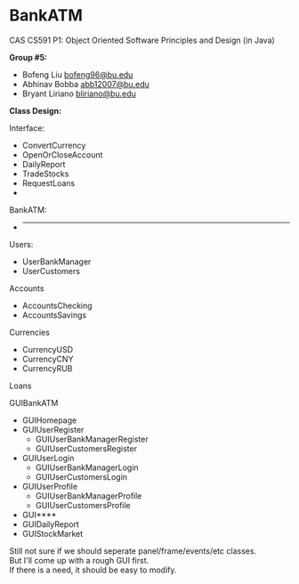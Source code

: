 # BankATM

CAS CS591 P1: Object Oriented Software Principles and Design (in Java)

**Group #5:**  
-  Bofeng Liu <bofeng96@bu.edu>
-  Abhinav Bobba <abb12007@bu.edu>
-  Bryant Liriano <bliriano@bu.edu>


**Class Design:**  

Interface:  
-  ConvertCurrency
-  OpenOrCloseAccount
-  DailyReport
-  TradeStocks
-  RequestLoans
-  

BankATM:  
-  ***

Users:  
-  UserBankManager
-  UserCustomers  

Accounts  
-  AccountsChecking
-  AccountsSavings  

Currencies  
-  CurrencyUSD
-  CurrencyCNY
-  CurrencyRUB  

Loans  

GUIBankATM  
-  GUIHomepage
-  GUIUserRegister
    -  GUIUserBankManagerRegister
    -  GUIUserCustomersRegister
-  GUIUserLogin
    -  GUIUserBankManagerLogin
    -  GUIUserCustomersLogin
-  GUIUserProfile
    -  GUIUserBankManagerProfile
    -  GUIUserCustomersProfile
-  GUI****
-  GUIDailyReport
-  GUIStockMarket  

Still not sure if we should seperate panel/frame/events/etc classes.  
But I'll come up with a rough GUI first.  
If there is a need, it should be easy to modify.  

